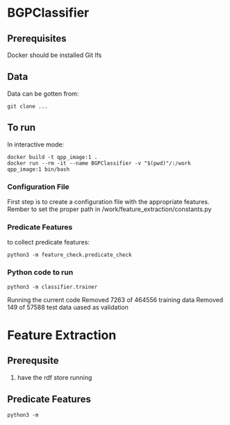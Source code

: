 # BGPClassifier

## Prerequisites
Docker should be installed
Git lfs

## Data
Data can be gotten from:
```
git clone ...
```

## To run
In interactive mode:
```
docker build -t qpp_image:1 .
docker run --rm -it --name BGPClassifier -v "$(pwd)"/:/work qpp_image:1 bin/bash
```
### Configuration File
First step is to create a configuration file with the appropriate features.
Rember to set the proper path in /work/feature_extraction/constants.py

### Predicate Features

to collect predicate features:
```
python3 -m feature_check.predicate_check
```

### Python code to run

``` 
python3 -m classifier.trainer
```

Running the current code
Removed 7263 of 464556 training data
Removed 149 of 57588 test data uased as validation

# Feature Extraction
## Prerequsite
1. have the rdf store running
## Predicate Features
```
python3 -m 
```